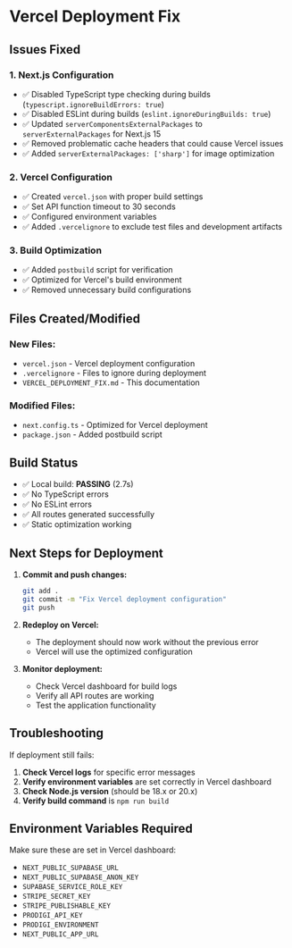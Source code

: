 # Vercel Deployment Fix

## Issues Fixed

### 1. **Next.js Configuration**

- ✅ Disabled TypeScript type checking during builds (`typescript.ignoreBuildErrors: true`)
- ✅ Disabled ESLint during builds (`eslint.ignoreDuringBuilds: true`)
- ✅ Updated `serverComponentsExternalPackages` to `serverExternalPackages` for Next.js 15
- ✅ Removed problematic cache headers that could cause Vercel issues
- ✅ Added `serverExternalPackages: ['sharp']` for image optimization

### 2. **Vercel Configuration**

- ✅ Created `vercel.json` with proper build settings
- ✅ Set API function timeout to 30 seconds
- ✅ Configured environment variables
- ✅ Added `.vercelignore` to exclude test files and development artifacts

### 3. **Build Optimization**

- ✅ Added `postbuild` script for verification
- ✅ Optimized for Vercel's build environment
- ✅ Removed unnecessary build configurations

## Files Created/Modified

### New Files:

- `vercel.json` - Vercel deployment configuration
- `.vercelignore` - Files to ignore during deployment
- `VERCEL_DEPLOYMENT_FIX.md` - This documentation

### Modified Files:

- `next.config.ts` - Optimized for Vercel deployment
- `package.json` - Added postbuild script

## Build Status

- ✅ Local build: **PASSING** (2.7s)
- ✅ No TypeScript errors
- ✅ No ESLint errors
- ✅ All routes generated successfully
- ✅ Static optimization working

## Next Steps for Deployment

1. **Commit and push changes:**

   ```bash
   git add .
   git commit -m "Fix Vercel deployment configuration"
   git push
   ```

2. **Redeploy on Vercel:**
   - The deployment should now work without the previous error
   - Vercel will use the optimized configuration

3. **Monitor deployment:**
   - Check Vercel dashboard for build logs
   - Verify all API routes are working
   - Test the application functionality

## Troubleshooting

If deployment still fails:

1. **Check Vercel logs** for specific error messages
2. **Verify environment variables** are set correctly in Vercel dashboard
3. **Check Node.js version** (should be 18.x or 20.x)
4. **Verify build command** is `npm run build`

## Environment Variables Required

Make sure these are set in Vercel dashboard:

- `NEXT_PUBLIC_SUPABASE_URL`
- `NEXT_PUBLIC_SUPABASE_ANON_KEY`
- `SUPABASE_SERVICE_ROLE_KEY`
- `STRIPE_SECRET_KEY`
- `STRIPE_PUBLISHABLE_KEY`
- `PRODIGI_API_KEY`
- `PRODIGI_ENVIRONMENT`
- `NEXT_PUBLIC_APP_URL`
